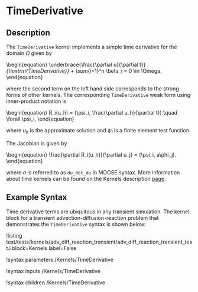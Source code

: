 # TimeDerivative

## Description

The `TimeDerivative` kernel implements a simple time derivative for the domain $\Omega$ given by

\begin{equation}
\underbrace{\frac{\partial u}{\partial t}}_{\textrm{TimeDerivative}} +
\sum_{i=1}^n \beta_i = 0 \in \Omega.
\end{equation}

where the second term on the left hand side corresponds to the strong forms of
other kernels. The corresponding `TimeDerivative` weak form using inner-product notation is

\begin{equation}
R_i(u_h) = (\psi_i, \frac{\partial u_h}{\partial t}) \quad \forall \psi_i,
\end{equation}

where $u_h$ is the approximate solution and $\psi_i$ is a finite element test function.

The Jacobian is given by

\begin{equation}
\frac{\partial R_i(u_h)}{\partial u_j} = (\psi_i, a\phi_j).
\end{equation}

where $a$ is referred to as `du_dot_du` in MOOSE syntax. More information about time kernels can be
found on the Kernels description [page](systems/Kernels/index.md).

## Example Syntax

Time derivative terms are ubiquitous in any transient simulation. The kernel
block for a transient advection-diffusion-reaction problem that demonstrates the
`TimeDerivative` syntax is shown below:

!listing
 test/tests/kernels/adv_diff_reaction_transient/adv_diff_reaction_transient_test.i
 block=Kernels label=False

!syntax parameters /Kernels/TimeDerivative

!syntax inputs /Kernels/TimeDerivative

!syntax children /Kernels/TimeDerivative
